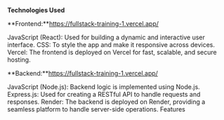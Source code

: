 **Technologies Used**

**Frontend:**https://fullstack-training-1.vercel.app/

JavaScript (React): Used for building a dynamic and interactive user interface.
CSS: To style the app and make it responsive across devices.
Vercel: The frontend is deployed on Vercel for fast, scalable, and secure hosting.

**Backend:**https://fullstack-training-1.vercel.app/

JavaScript (Node.js): Backend logic is implemented using Node.js.
Express.js: Used for creating a RESTful API to handle requests and responses.
Render: The backend is deployed on Render, providing a seamless platform to handle server-side operations.
Features
